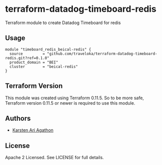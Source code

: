 terraform-datadog-timeboard-redis
=================

Terraform module to create Datadog Timeboard for redis



Usage
-----

```hcl
module "timeboard_redis_beical-redis" {
  source         = "github.com/traveloka/terraform-datadog-timeboard-redis.git?ref=0.1.0"
  product_domain = "BEI"
  cluster        = "beical-redis"
}
```

Terraform Version
-----------------

This module was created using Terraform 0.11.5. 
So to be more safe, Terraform version 0.11.5 or newer is required to use this module.

Authors
-------

* [Karsten Ari Agathon](https://github.com/karstenaa)

License
-------

Apache 2 Licensed. See LICENSE for full details.
